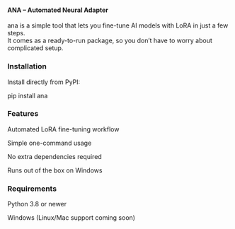 #### ANA –  Automated Neural Adapter 

ana is a simple tool that lets you fine-tune AI models with LoRA in just a few steps.  
It comes as a ready-to-run package, so you don’t have to worry about complicated setup.

###  Installation

Install directly from PyPI:

pip install ana

### Features

Automated LoRA fine-tuning workflow

Simple one-command usage

No extra dependencies required

Runs out of the box on Windows

### Requirements

Python 3.8 or newer

Windows (Linux/Mac support coming soon)
